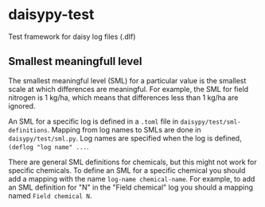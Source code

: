 # daisypy-test
Test framework for daisy log files (.dlf)


## Smallest meaningfull level
The smallest meaningful level (SML) for a particular value is the smallest scale at which differences are meaningful. For example, the SML for field nitrogen is 1 kg/ha, which means that differences less than 1 kg/ha are ignored.

An SML for a specific log is defined in a `.toml` file in `daisypy/test/sml-definitions`. Mapping from log names to SMLs are done in `daisypy/test/sml.py`. Log names are specified when the log is defined, `(deflog "log name" ...`.

There are general SML definitions for chemicals, but this might not work for specific chemicals. To define an SML for a specific chemical you should add a mapping with the name `log-name chemical-name`. For example, to add an SML definition for "N" in the "Field chemical" log you should a mapping named `Field chemical N`.
